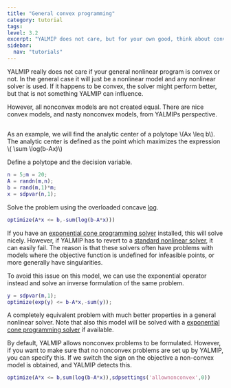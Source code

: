 ```yaml
---
title: "General convex programming"
category: tutorial
tags:
level: 3.2
excerpt: "YALMIP does not care, but for your own good, think about convexity also in general nonlinear programs."
sidebar:
  nav: "tutorials"
---
```


YALMIP really does not care if your general nonlinear program is convex or not. In the general case it will just be a nonlinear model and any nonlinear solver is used. If it happens to be convex, the solver might perform better, but that is not something YALMIP can influence.

However, all nonconvex models are not created equal. There are nice convex models, and nasty nonconvex models, from YALMIPs perspective.

## 

As an example, we will find the analytic center of a polytope \\(Ax \leq b\\). The analytic center is defined as the point which maximizes the expression \\( \sum \log(b-Ax)\\)

Define a polytope and the decision variable.

````matlab
n = 5;m = 20;
A = randn(m,n);
b = rand(m,1)*m;
x = sdpvar(n,1);
````

Solve the problem using the overloaded concave [log](/command/log).

````matlab
optimize(A*x <= b,-sum(log(b-A*x)))
````

If you have an [exponential cone programming solver](tags/#exponential-cone-programming-solver) installed, this will solve nicely. However, if YALMIP has to revert to a [standard nonlinear solver](tags/#nonlinear-programming-solver), it can easily fail. The reason is that these solvers often have problems with models where the objective function is undefined for infeasible points, or more generally have singularities.

To avoid this issue on this model, we can use the exponential operator instead and solve an inverse formulation of the same problem.

````matlab
y = sdpvar(m,1);
optimize(exp(y) <= b-A*x,-sum(y));
````

A completely equivalent problem with much better properties in a general nonlinear solver. Note that also this model will be solved with a [exponential cone programming solver](tags/#exponential-cone-programming-solver) if available.


By default, YALMIP allows nonconvex problems to be formulated. However, if you want to make sure that no nonconvex problems are set up by YALMIP, you can specify this. If we switch the sign on the objective a non-convex model is obtained, and YALMIP detects this.

````matlab
optimize(A*x <= b,sum(log(b-A*x)),sdpsettings('allownonconvex',0))
````

